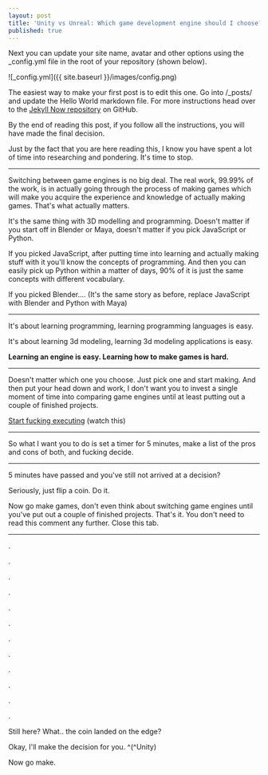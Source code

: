 ```yaml
---
layout: post
title: 'Unity vs Unreal: Which game development engine should I choose?'
published: true
---
```


Next you can update your site name, avatar and other options using the _config.yml file in the root of your repository (shown below).

![_config.yml]({{ site.baseurl }}/images/config.png)

The easiest way to make your first post is to edit this one. Go into /_posts/ and update the Hello World markdown file. For more instructions head over to the [Jekyll Now repository](https://github.com/barryclark/jekyll-now) on GitHub.

By the end of reading this post, if you follow all the instructions, you will have made the final decision.

Just by the fact that you are here reading this, I know you have spent a lot of time into researching and pondering. It's time to stop.

-----

Switching between game engines is no big deal. The real work, 99.99% of the work, is in actually going through the process of making games which will make you acquire the experience and knowledge of actually making games. That's what actually matters.

It's the same thing with 3D modelling and programming. Doesn't matter if you start off in Blender or Maya, doesn't matter if you pick JavaScript or Python.

If you picked JavaScript, after putting time into learning and actually making stuff with it you'll know the concepts of programming. And then you can easily pick up Python within a matter of days, 90% of it is just the same concepts with different vocabulary.

If you picked Blender.... (It's the same story as before, replace JavaScript with Blender and Python with Maya)

-----

It's about learning programming, learning programming languages is easy.

It's about learning 3d modeling, learning 3d modeling applications is easy.

**Learning an engine is easy. Learning how to make games is hard.**

---

Doesn't matter which one you choose. Just pick one and start making. And then put your head down and work, I don't want you to invest a single moment of time into comparing game engines until at least putting out a couple of finished projects.

[Start fucking executing](https://youtu.be/Q5jiifErFEE) (watch this)

----

So what I want you to do is set a timer for 5 minutes, make a list of the pros and cons of both, and fucking decide. 

----

5 minutes have passed and you've still not arrived at a decision?

Seriously, just flip a coin. Do it.

Now go make games, don't even think about switching game engines until you've put out a couple of finished projects. That's it. You don't need to read this comment any further. Close this tab.

-----

.

.

.

.

.

.

.

.

.

.

.

.


Still here? What.. the coin landed on the edge? 


Okay, I'll make the decision for you.   ^(^Unity)

Now go make.

